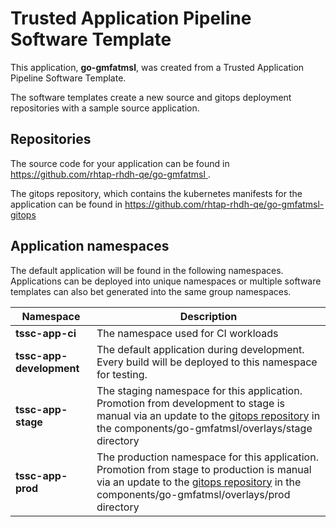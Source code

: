# Trusted Application Pipeline Software Template

This application, **go-gmfatmsl**, was created from a Trusted Application Pipeline Software Template.

The software templates create a new source and gitops deployment repositories with a sample source application. 

## Repositories

The source code for your application can be found in [https://github.com/rhtap-rhdh-qe/go-gmfatmsl ](https://github.com/rhtap-rhdh-qe/go-gmfatmsl ).
 
The gitops repository, which contains the kubernetes manifests for the application can be found in 
[https://github.com/rhtap-rhdh-qe/go-gmfatmsl-gitops ](https://github.com/rhtap-rhdh-qe/go-gmfatmsl-gitops ) 

## Application namespaces 

The default application will be found in the following namespaces. Applications can be deployed into unique namespaces or multiple software templates can also bet generated into the same group namespaces.  

|  Namespace   |  Description   |  
| -------- | -------- |
| **tssc-app-ci** | The namespace used for CI workloads |
| **tssc-app-development** | The default application during development. Every build will be deployed to this namespace for testing. |
| **tssc-app-stage** | The staging namespace for this application. Promotion from development to stage is manual via an update to the [gitops repository](https://github.com/rhtap-rhdh-qe/go-gmfatmsl-gitops ) in the components/go-gmfatmsl/overlays/stage directory |
| **tssc-app-prod** | The production namespace for this application. Promotion from stage to production is manual via an update to the [gitops repository](https://github.com/rhtap-rhdh-qe/go-gmfatmsl-gitops ) in the components/go-gmfatmsl/overlays/prod directory |